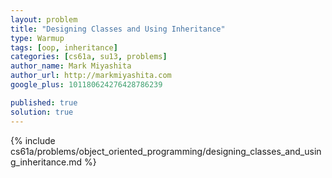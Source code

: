 ```yaml
---
layout: problem
title: "Designing Classes and Using Inheritance"
type: Warmup
tags: [oop, inheritance]
categories: [cs61a, su13, problems]
author_name: Mark Miyashita
author_url: http://markmiyashita.com
google_plus: 101180624276428786239

published: true
solution: true
---
```


{% include cs61a/problems/object_oriented_programming/designing_classes_and_using_inheritance.md %}